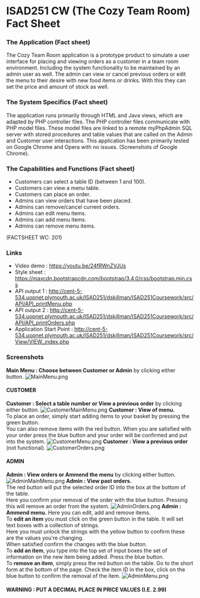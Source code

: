 # ISAD251 CW (The Cozy Team Room) Fact Sheet

### The Application (Fact sheet)
The Cozy Team Room application is a prototype product to simulate a user interface for placing and viewing orders as a customer in a team room environment. Including the system functionality to be maintained by an admin user as well. The admin can view or cancel previous orders or edit the menu to their desire with new food items or drinks. With this they can set the price and amount of stock as well.

### The System Specifics (Fact sheet)
The application runs primarily through HTML and Java views, which are adapted by PHP controller files. The PHP controller files communicate with PHP model files. These model files are linked to a remote myPhpAdmin SQL server with stored procedures and table values that are called on the Admin and Customer user interactions. This application has been primarily tested on Google Chrome and Opera with no issues. (Screenshots of Google Chrome).

### The Capabilities and Functions (Fact sheet)
- Customers can select a table ID (between 1 and 100).
- Customers can view a menu table.
- Customers can place an order.
- Admins can view orders that have been placed.
- Admins can remove/cancel current orders.
- Admins can edit menu items.
- Admins can add menu items.
- Admins can remove menu items.

(FACTSHEET WC: 201)

### Links
- Video demo : https://youtu.be/24fRWnZVJUs
- Style sheet : https://maxcdn.bootstrapcdn.com/bootstrap/3.4.0/css/bootstrap.min.css
- API output 1 : http://cent-5-534.uopnet.plymouth.ac.uk/ISAD251/dskillman/ISAD251Coursework/src/API/API_printMenu.php
- API output 2 : http://cent-5-534.uopnet.plymouth.ac.uk/ISAD251/dskillman/ISAD251Coursework/src/API/API_printOrders.php
- Application Start Point : http://cent-5-534.uopnet.plymouth.ac.uk/ISAD251/dskillman/ISAD251Coursework/src/View/VIEW_index.php

### Screenshots
**Main Menu : Choose between Customer or Admin** by clicking either button.
![MainMenu.png](https://i.imgur.com/JYayND0.png)

#### CUSTOMER
**Customer : Select a table number or View a previous order** by clicking either button.
![CustomerMainMenu.png](https://i.imgur.com/3zREAf2.png)
**Customer : View of menu.**</br> 
To place an order, simply start adding items to your basket by pressing the green button.</br>
You can also remove items with the red button. When you are satisfied with your order press the blue button and your order will be confirmed and put into the system.
![CustomerMenu.png](https://i.imgur.com/R1SZzxU.png)
**Customer : View a previous order** (not functional).
![CustomerOrders.png](https://i.imgur.com/DlLOl15.png)

#### ADMIN
**Admin : View orders or Ammend the menu** by clicking either button.
![AdminMainMenu.png](https://i.imgur.com/RR4VhT7.png)
**Admin : View past orders.**</br>
The red button will put the selected order ID into the box at the bottom of the table.</br>
Here you confirm your removal of the order with the blue button. Pressing this will remove an order from the system.
![AdminOrders.png](https://i.imgur.com/UdsNpe1.png)
**Admin : Ammend menu.** Here you can edit, add and remove items.</br> 
To **edit an item** you must click on the green button in the table. It will set text boxes with a collection of strings.</br>
Here you must unlock the strings with the yellow button to confirm these are the values you're changing.</br>
When satisfied confirm the changes with the blue button.</br>
To **add an item**, you type into the top set of input boxes the set of information on the new item being added. Press the blue button.</br>
To **remove an item**, simply press the red button on the table. Go to the short form at the bottom of the page. Check the item ID in the box, click on the blue button to confirm the removal of the item.
![AdminMenu.png](https://i.imgur.com/6p0Qjny.png)
#### WARNING : PUT A DECIMAL PLACE IN PRICE VALUES (I.E. 2.99)
